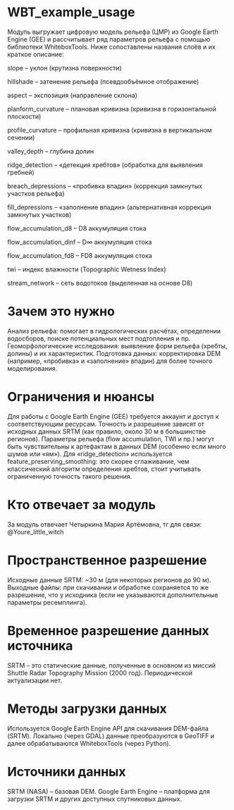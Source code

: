 # WBT_example_usage
Модуль выгружает цифровую модель рельефа (ЦМР) из Google Earth Engine (GEE) и рассчитывает ряд параметров рельефа с помощью библиотеки WhiteboxTools. 
Ниже сопоставлены названия слоёв и их краткое описание:

slope – уклон (крутизна поверхности)

hillshade – затенение рельефа (псевдообъёмное отображение)

aspect – экспозиция (направление склона)

planform_curvature – плановая кривизна (кривизна в горизонтальной плоскости)

profile_curvature – профильная кривизна (кривизна в вертикальном сечении)

valley_depth – глубина долин

ridge_detection – «детекция хребтов» (обработка для выявления гребней)

breach_depressions – «пробивка впадин» (коррекция замкнутых участков рельефа)

fill_depressions – «заполнение впадин» (альтернативная коррекция замкнутых участков)

flow_accumulation_d8 – D8 аккумуляция стока

flow_accumulation_dinf – D∞ аккумуляция стока

flow_accumulation_fd8 – FD8 аккумуляция стока

twi – индекс влажности (Topographic Wetness Index)

stream_network – сеть водотоков (выделенная на основе D8)

# Зачем это нужно
Анализ рельефа: помогает в гидрологических расчётах, определении водосборов, поиске потенциальных мест подтопления и пр.
Геоморфологические исследования: выявление форм рельефа (хребты, долины) и их характеристик.
Подготовка данных: корректировка DEM (например, «пробивка» и «заполнение» впадин) для более точного моделирования.

# Ограничения и нюансы
Для работы с Google Earth Engine (GEE) требуется аккаунт и доступ к соответствующим ресурсам.
Точность и разрешение зависят от исходных данных SRTM (как правило, около 30 м в большинстве регионов).
Параметры рельефа (flow accumulation, TWI и пр.) могут быть чувствительны к артефактам в данных DEM (особенно если много шумов или «ям»).
Для «ridge_detection» используется feature_preserving_smoothing: это скорее сглаживание, чем классический алгоритм определения хребтов, стоит учитывать ограниченную точность такого решения.

# Кто отвечает за модуль
За модуль отвечает Четыркина Мария Артёмовна, тг для связи: @Youre_little_witch

# Пространственное разрешение
Исходные данные SRTM: ~30 м (для некоторых регионов до 90 м).
Выходные файлы: при скачивании и обработке сохраняется то же разрешение, что у исходника (если не указываются дополнительные параметры ресемплинга).

# Временное разрешение данных источника
SRTM – это статические данные, полученные в основном из миссий Shuttle Radar Topography Mission (2000 год). Периодической актуализации нет.

# Методы загрузки данных
Используется Google Earth Engine API для скачивания DEM-файла (SRTM).
Локально (через GDAL) данные преобразуются в GeoTIFF и далее обрабатываются WhiteboxTools (через Python).

# Источники данных
SRTM (NASA) – базовая DEM.
Google Earth Engine – платформа для загрузки SRTM и других доступных спутниковых данных.
